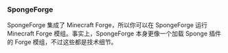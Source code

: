 ### SpongeForge

SpongeForge 集成了 Minecraft Forge，所以你可以在 SpongeForge 运行 Minecraft Forge 模组。事实上，SpongeForge 本身更像一个加载 Sponge 插件的 Forge 模组，不过这些都是技术细节。
